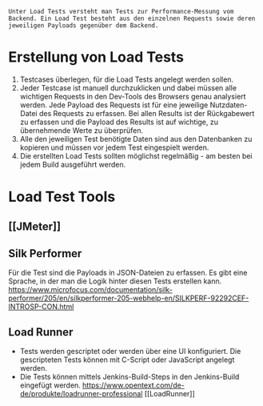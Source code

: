 	Unter Load Tests versteht man Tests zur Performance-Messung vom Backend. Ein Load Test besteht aus den einzelnen Requests sowie deren jeweiligen Payloads gegenüber dem Backend. 

# Erstellung von Load Tests
1. Testcases überlegen, für die Load Tests angelegt werden sollen.
2. Jeder Testcase ist manuell durchzuklicken und dabei müssen alle wichtigen Requests in den Dev-Tools des Browsers genau analysiert werden. Jede Payload des Requests ist für eine jeweilige Nutzdaten-Datei des Requests zu erfassen. Bei allen Results ist der Rückgabewert zu erfassen und die Payload des Results ist auf wichtige, zu übernehmende Werte zu überprüfen.
3. Alle den jeweiligen Test benötigte Daten sind aus den Datenbanken zu kopieren und müssen vor jedem Test eingespielt werden.
4. Die erstellten Load Tests sollten möglichst regelmäßig - am besten bei jedem Build ausgeführt werden.

# Load Test Tools
## [[JMeter]]

## Silk Performer
Für die Test sind die Payloads in JSON-Dateien zu erfassen.
Es gibt eine Sprache, in der man die Logik hinter diesen Tests erstellen kann.
https://www.microfocus.com/documentation/silk-performer/205/en/silkperformer-205-webhelp-en/SILKPERF-92292CEF-INTROSP-CON.html


## Load Runner
- Tests werden gescriptet oder werden über eine UI konfiguriert. Die gescripteten Tests können mit C-Script oder JavaScript angelegt werden.
- Die Tests können mittels Jenkins-Build-Steps in den Jenkins-Build eingefügt werden.
https://www.opentext.com/de-de/produkte/loadrunner-professional
[[LoadRunner]]
